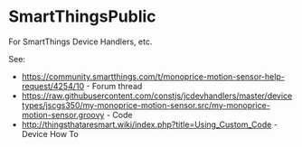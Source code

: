 # SmartThingsPublic

For SmartThings Device Handlers, etc.

See:
  * https://community.smartthings.com/t/monoprice-motion-sensor-help-request/4254/10 - Forum thread
  * https://raw.githubusercontent.com/constjs/jcdevhandlers/master/devicetypes/jscgs350/my-monoprice-motion-sensor.src/my-monoprice-motion-sensor.groovy - Code
  * http://thingsthataresmart.wiki/index.php?title=Using_Custom_Code - Device How To
